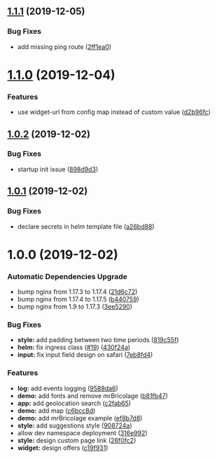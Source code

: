 ## [1.1.1](https://github.com/Leadformance/bridge-widget-demo/compare/v1.1.0...v1.1.1) (2019-12-05)


### Bug Fixes

* add missing ping route ([2ff1ea0](https://github.com/Leadformance/bridge-widget-demo/commit/2ff1ea0351a940d4749d15f9c07a9ece539a0792))

# [1.1.0](https://github.com/Leadformance/bridge-widget-demo/compare/v1.0.2...v1.1.0) (2019-12-04)


### Features

* use widget-url from config map instead of custom value ([d2b96fc](https://github.com/Leadformance/bridge-widget-demo/commit/d2b96fc671f3bc357a04c3a6c20285e3a96dd0e9))

## [1.0.2](https://github.com/Leadformance/bridge-widget-demo/compare/v1.0.1...v1.0.2) (2019-12-02)


### Bug Fixes

* startup init issue ([898d9d3](https://github.com/Leadformance/bridge-widget-demo/commit/898d9d349c2fba89bb229d280117fd73401a8820))

## [1.0.1](https://github.com/Leadformance/bridge-widget-demo/compare/v1.0.0...v1.0.1) (2019-12-02)


### Bug Fixes

* declare secrets in helm template file ([a26bd88](https://github.com/Leadformance/bridge-widget-demo/commit/a26bd882a32dbfe4731e71e7f0023375785a6b63))

# 1.0.0 (2019-12-02)


### Automatic Dependencies Upgrade

* bump nginx from 1.17.3 to 1.17.4 ([21d6c72](https://github.com/Leadformance/bridge-widget-demo/commit/21d6c72d5569a5df9be40861cd8e280a766d38e3))
* bump nginx from 1.17.4 to 1.17.5 ([b440759](https://github.com/Leadformance/bridge-widget-demo/commit/b4407599401b88a5923be5f041376ea8e49786ab))
* bump nginx from 1.9 to 1.17.3 ([3ee5290](https://github.com/Leadformance/bridge-widget-demo/commit/3ee5290d97d10ae0142da150622995c94e276ef9))


### Bug Fixes

* **style:** add padding between two time periods ([819c55f](https://github.com/Leadformance/bridge-widget-demo/commit/819c55f0acac25c7973fc7cbd9166f39c4674805))
* **helm:** fix ingress class ([#19](https://github.com/Leadformance/bridge-widget-demo/issues/19)) ([430f24a](https://github.com/Leadformance/bridge-widget-demo/commit/430f24a626a99390d84c5f45445096f22d564484))
* **input:** fix input field design on safari ([7eb8fd4](https://github.com/Leadformance/bridge-widget-demo/commit/7eb8fd461dabbf24d155cf895be54399789b6c5c))


### Features

* **log:** add events logging ([9588da6](https://github.com/Leadformance/bridge-widget-demo/commit/9588da624611112e189b123aab8852202fbdc779))
* **demo:** add fonts and remove mrBricolage ([b81fb47](https://github.com/Leadformance/bridge-widget-demo/commit/b81fb47732899772ad907b319779528bb48e0a4d))
* **app:** add geolocation search ([c2fab65](https://github.com/Leadformance/bridge-widget-demo/commit/c2fab653e5ecbf6f58a25d4df7bffe16fd654542))
* **demo:** add map ([c6bcc8d](https://github.com/Leadformance/bridge-widget-demo/commit/c6bcc8d5802b0be889dfb109529272e6dedf6bfb))
* **demo:** add mrBricolage example ([ef8b7d8](https://github.com/Leadformance/bridge-widget-demo/commit/ef8b7d843f6b5a1b2b3cf37cf4100b85f8ca4221))
* **style:** add suggestions style ([908724a](https://github.com/Leadformance/bridge-widget-demo/commit/908724a89203e83b525da955bff6c5367c877cfc))
* allow dev namespace deployment ([316e992](https://github.com/Leadformance/bridge-widget-demo/commit/316e992f7204197c138681916a2e914fc85fe2dc))
* **style:** design custom page link ([26f0fc2](https://github.com/Leadformance/bridge-widget-demo/commit/26f0fc2da2f53594b875fc73b92ee8443d3a2ce1))
* **widget:** design offers ([c19f931](https://github.com/Leadformance/bridge-widget-demo/commit/c19f9315e38136b8abddc4e6dd7c23ec5751c0af))
